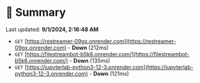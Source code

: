 # 📖 Summary
Last updated: **9/1/2024, 2:16:48 AM**

- `GET` [https://restreamer-09gx.onrender.com](https://restreamer-09gx.onrender.com) - **Down** (212ms)
- `GET` [https://filestreambot-b5k6.onrender.com/](https://filestreambot-b5k6.onrender.com/) - **Down** (135ms)
- `GET` [https://jupyterlab-python3-12-3.onrender.com](https://jupyterlab-python3-12-3.onrender.com) - **Down** (121ms)
